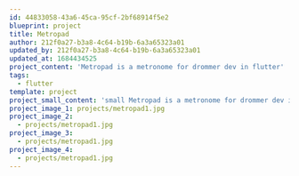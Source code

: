```yaml
---
id: 44833058-43a6-45ca-95cf-2bf68914f5e2
blueprint: project
title: Metropad
author: 212f0a27-b3a8-4c64-b19b-6a3a65323a01
updated_by: 212f0a27-b3a8-4c64-b19b-6a3a65323a01
updated_at: 1684434525
project_content: 'Metropad is a metronome for drommer dev in flutter'
tags:
  - flutter
template: project
project_small_content: 'small Metropad is a metronome for drommer dev in flutter'
project_image_1: projects/metropad1.jpg
project_image_2:
  - projects/metropad1.jpg
project_image_3:
  - projects/metropad1.jpg
project_image_4:
  - projects/metropad1.jpg
---
```

